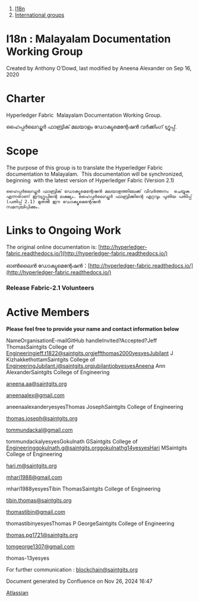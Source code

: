1. [I18n](index.html)
2. [International groups](International-groups_22970373.html)

# I18n : Malayalam Documentation Working Group

Created by Anthony O'Dowd, last modified by Aneena Alexander on Sep 16, 2020

# **Charter**

Hyperledger Fabric  Malayalam Documentation Working Group.

ഹൈപ്പർലെഡ്ജർ ഫാബ്രിക് മലയാളം ഡോക്യുമെന്റേഷൻ വർക്കിംഗ് ഗ്രൂപ്പ്.

# **Scope**

The purpose of this group is to translate the Hyperledger Fabric documentation to Malayalam.  This documentation will be synchronized, beginning  with the latest version of Hyperledger Fabric (Version 2.1)

```
ഹൈപ്പർലെഡ്ജർ ഫാബ്രിക് ഡോക്യുമെന്റേഷൻ മലയാളത്തിലേക്ക് വിവർത്തനം  ചെയ്യുക എന്നതാണ് ഈഗ്രൂപ്പിന്റെ ലക്ഷ്യം. ഹൈപ്പർലെഡ്ജർ ഫാബ്രിക്കിന്റെ ഏറ്റവും പുതിയ പതിപ്പ് (പതിപ്പ് 2.1) മുതൽ ഈ ഡോക്യുമെന്റേഷൻ 
സമന്വയിപ്പിക്കും.
```

# **Links to Ongoing Work**

The original online documentation is: [http://hyperledger-fabric.readthedocs.io/](http://hyperledger-fabric.readthedocs.io/)

ഓൺലൈൻ ഡോക്യുമെന്റേഷൻ：[http://hyperledger-fabric.readthedocs.io/](http://hyperledger-fabric.readthedocs.io/)

### Release Fabric-2.1 Volunteers

# **Active Members**

**Please feel free to provide your name and contact information below**

  NameOrganisationE-mailGitHub handleInvited?Accepted?Jeff ThomasSaintgits College of Engineeringjeff.t1822@saintgits.orgjeffthomas2000yesyesJubilant J KizhakkethottamSaintgits College of EngineeringJubilant.j@saintgits.orgjubilantjobyesyesAneena Ann AlexanderSaintgits College of Engineering

[aneena.aa@saintgits.org](mailto:aneena.aa@saintgits.org) 

aneenaalex@gmail.com

aneenaalexanderyesyesThomas JosephSaintgits College of Engineering

[thomas.joseph@saintgits.org](mailto:thomas.joseph@saintgits.org)

tommundackal@gmail.com

tommundackalyesyesGokulnath GSaintgits College of Engineeringgokulnath.g@saintgits.orggokulnathg14yesyesHari MSaintgits College of Engineering

[hari.m@saintgits.org](mailto:hari.m@saintgits.org)

mhari1988@gmail.com

mhari1988yesyesTibin ThomasSaintgits College of Engineering

[tibin.thomas@saintgits.org](mailto:tibin.thomas@saintgits.org)

[thomastibin@gmail.com](mailto:thomastibin@gmail.com)

thomastibinyesyesThomas P GeorgeSaintgits College of Engineering

[thomas.pg1721@saintgits.org](mailto:thomas.pg1721@saintgits.org)

[tomgeorge1307@gmail.com](mailto:tomgeorge1307@gmail.com)

thomas-13yesyes

For further communication : blockchain@saintgits.org 

Document generated by Confluence on Nov 26, 2024 16:47

[Atlassian](http://www.atlassian.com/)
